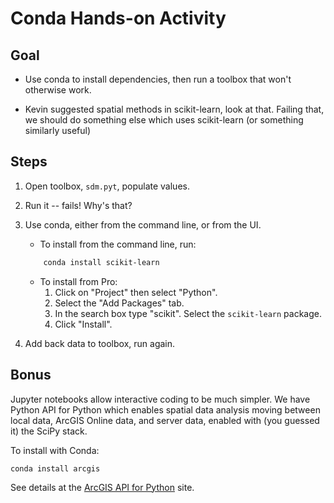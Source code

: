 Conda Hands-on Activity
=======================

Goal 
----

 - Use conda to install dependencies, then run a toolbox that won't otherwise work.

- Kevin suggested spatial methods in scikit-learn, look at that. Failing that, we should do something else which uses scikit-learn (or something similarly useful)

Steps
-----

1. Open toolbox, `sdm.pyt`, populate values.

2. Run it -- fails! Why's that?

3. Use conda, either from the command line, or from the UI.
   + To install from the command line, run:

    ```sh
        conda install scikit-learn
    ```
    
   + To install from Pro:
     1. Click on "Project" then select "Python".
     2. Select the "Add Packages" tab.
     3. In the search box type "scikit". Select the `scikit-learn` package.
     4. Click "Install".
    

4. Add back data to toolbox, run again.

Bonus
-----

Jupyter notebooks allow interactive coding to be much simpler. We have Python API for Python which enables spatial data analysis moving between local data, ArcGIS Online data, and server data, enabled with (you guessed it) the SciPy stack.

To install with Conda:

    conda install arcgis

See details at the [ArcGIS API for Python](https://developers.arcgis.com/python/) site.
